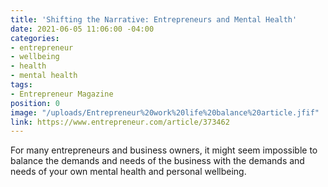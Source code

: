 ```yaml
---
title: 'Shifting the Narrative: Entrepreneurs and Mental Health'
date: 2021-06-05 11:06:00 -04:00
categories:
- entrepreneur
- wellbeing
- health
- mental health
tags:
- Entrepreneur Magazine
position: 0
image: "/uploads/Entrepreneur%20work%20life%20balance%20article.jfif"
link: https://www.entrepreneur.com/article/373462
---
```


For many entrepreneurs and business owners, it might seem impossible to balance the demands and needs of the business with the demands and needs of your own mental health and personal wellbeing.